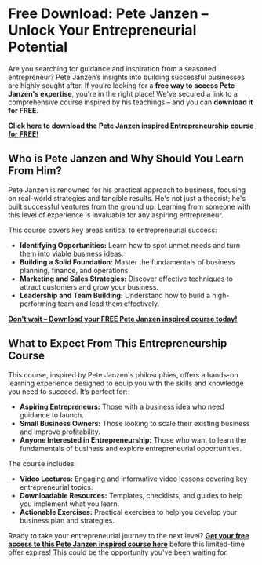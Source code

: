 # Free Download: Pete Janzen – Unlock Your Entrepreneurial Potential

Are you searching for guidance and inspiration from a seasoned entrepreneur? Pete Janzen’s insights into building successful businesses are highly sought after. If you’re looking for a **free way to access Pete Janzen's expertise**, you're in the right place! We've secured a link to a comprehensive course inspired by his teachings – and you can **download it for FREE**.

[**Click here to download the Pete Janzen inspired Entrepreneurship course for FREE!**](https://udemywork.com/pete-janzen)

## Who is Pete Janzen and Why Should You Learn From Him?

Pete Janzen is renowned for his practical approach to business, focusing on real-world strategies and tangible results. He's not just a theorist; he's built successful ventures from the ground up. Learning from someone with this level of experience is invaluable for any aspiring entrepreneur.

This course covers key areas critical to entrepreneurial success:

*   **Identifying Opportunities:** Learn how to spot unmet needs and turn them into viable business ideas.
*   **Building a Solid Foundation:** Master the fundamentals of business planning, finance, and operations.
*   **Marketing and Sales Strategies:** Discover effective techniques to attract customers and grow your business.
*   **Leadership and Team Building:** Understand how to build a high-performing team and lead them effectively.

[**Don't wait – Download your FREE Pete Janzen inspired course today!**](https://udemywork.com/pete-janzen)

## What to Expect From This Entrepreneurship Course

This course, inspired by Pete Janzen's philosophies, offers a hands-on learning experience designed to equip you with the skills and knowledge you need to succeed. It’s perfect for:

*   **Aspiring Entrepreneurs:** Those with a business idea who need guidance to launch.
*   **Small Business Owners:** Those looking to scale their existing business and improve profitability.
*   **Anyone Interested in Entrepreneurship:** Those who want to learn the fundamentals of business and explore entrepreneurial opportunities.

The course includes:

*   **Video Lectures:** Engaging and informative video lessons covering key entrepreneurial topics.
*   **Downloadable Resources:** Templates, checklists, and guides to help you implement what you learn.
*   **Actionable Exercises:** Practical exercises to help you develop your business plan and strategies.

Ready to take your entrepreneurial journey to the next level? **[Get your free access to this Pete Janzen inspired course here](https://udemywork.com/pete-janzen)** before this limited-time offer expires! This could be the opportunity you've been waiting for.
